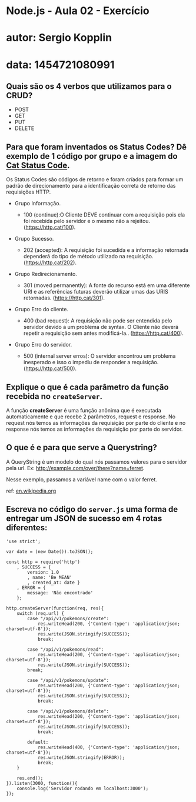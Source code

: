 # Node.js - Aula 02 - Exercício
# autor: Sergio Kopplin
# data: 1454721080991

## Quais são os 4 verbos que utilizamos para o CRUD?

- POST
- GET
- PUT
- DELETE

## Para que foram inventados os Status Codes? Dê exemplo de 1 código por grupo e a imagem do [Cat Status Code](https://http.cat).

Os Status Codes são códigos de retorno e foram críados para formar um padrão de direcionamento para a identificação correta de retorno das requisições HTTP.

* Grupo Informação.
	- 100 (continue):O Cliente DEVE continuar com a requisição pois ela foi recebida pelo servidor e o mesmo não a rejeitou. (https://http.cat/100).

* Grupo Sucesso.
	- 202 (accepted): A requisição foi sucedida e a informação retornada dependerá do tipo de método utilizado na requisição. (https://http.cat/202).

* Grupo Redirecionamento.
	- 301 (moved permanently): A fonte do recurso está em uma diferente URI e as referências futuras deverão utilizar umas das URIS retornadas. (https://http.cat/301).

* Grupo Erro do cliente.
	- 400 (bad request): A requisição não pode ser entendida pelo servidor devido a um problema de syntax. O Cliente não deverá repetir a requisição sem antes modificá-la.. (https://http.cat/400).

* Grupo Erro do servidor.
	- 500 (internal server erros): O servidor encontrou um problema inesperado e isso o impediu de responder a requisição. (https://http.cat/500).


## Explique o que é cada parâmetro da função recebida no `createServer`.

A função **createServer** é uma função anônima que é executada automaticamente e que recebe 2 parâmetros, request e response.
No request nós temos as informações da requisição por parte do cliente e no response nós temos as informações da requisição por parte do servidor.

## O que é e para que serve a Querystring?

A QueryString é um modelo do qual nós passamos valores para o servidor pela url.
Ex: http://example.com/over/there?name=ferret.

Nesse exemplo, passamos a variável name com o valor ferret.

ref: [en.wikipedia.org](https://en.wikipedia.org/wiki/Query_string)

## Escreva no código do `server.js` uma forma de entregar um JSON de sucesso em 4 rotas diferentes:
```JS
'use strict';

var date = (new Date()).toJSON();

const http = require('http')
    , SUCCESS = {
        version: 1.0
        , name: 'Be MEAN'
        , created_at: date }
    , ERROR = {
        message: 'Não encontrado'
    };

http.createServer(function(req, res){
    switch (req.url) {
        case "/api/v1/pokemons/create":
            res.writeHead(200, {'Content-type': 'application/json; charset=utf-8'});
            res.write(JSON.stringify(SUCCESS));
            break;

        case "/api/v1/pokemons/read":
            res.writeHead(200, {'Content-type': 'application/json; charset=utf-8'});
            res.write(JSON.stringify(SUCCESS));
        break;

        case "/api/v1/pokemons/update":
            res.writeHead(200, {'Content-type': 'application/json; charset=utf-8'});
            res.write(JSON.stringify(SUCCESS));
            break;

        case "/api/v1/pokemons/delete":
            res.writeHead(200, {'Content-type': 'application/json; charset=utf-8'});
            res.write(JSON.stringify(SUCCESS));
            break;

        default:
            res.writeHead(400, {'Content-type': 'application/json; charset=utf-8'});
            res.write(JSON.stringify(ERROR));
            break;
    }

    res.end();
}).listen(3000, function(){
    console.log('Servidor rodando em localhost:3000');
});
```
